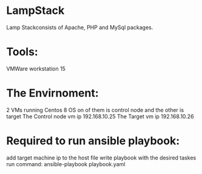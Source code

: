 # LampStack
Lamp Stackconsists of Apache, PHP and MySql packages.
# Tools:
VMWare workstation 15
# The Envirnoment:
2 VMs running Centos 8 OS on of them is control node and the other is target
The Control node vm ip 192.168.10.25
The Target vm ip 192.168.10.26
# Required to run ansible playbook:
add target machine ip to the host file
write playbook with the desired taskes
run command: ansible-playbook playbook.yaml
